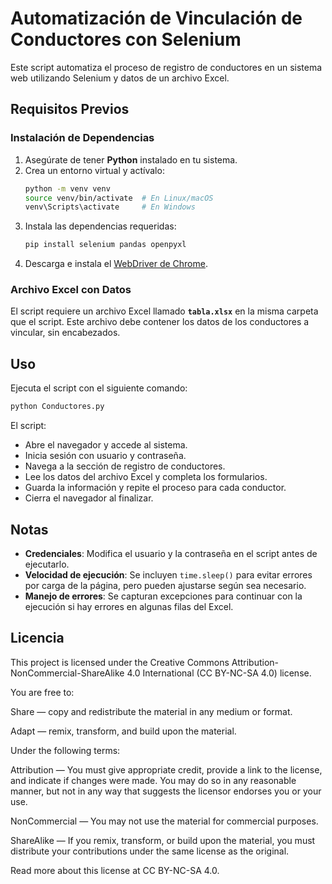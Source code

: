 # Automatización de Vinculación de Conductores con Selenium

Este script automatiza el proceso de registro de conductores en un sistema web utilizando Selenium y datos de un archivo Excel.

## Requisitos Previos

### Instalación de Dependencias

1. Asegúrate de tener **Python** instalado en tu sistema.
2. Crea un entorno virtual y actívalo:
   ```bash
   python -m venv venv
   source venv/bin/activate  # En Linux/macOS
   venv\Scripts\activate     # En Windows
   ```
3. Instala las dependencias requeridas:
   ```bash
   pip install selenium pandas openpyxl
   ```
4. Descarga e instala el [WebDriver de Chrome](https://sites.google.com/chromium.org/driver/).

### Archivo Excel con Datos

El script requiere un archivo Excel llamado **`tabla.xlsx`** en la misma carpeta que el script. Este archivo debe contener los datos de los conductores a vincular, sin encabezados.

## Uso

Ejecuta el script con el siguiente comando:

```bash
python Conductores.py
```

El script:

- Abre el navegador y accede al sistema.
- Inicia sesión con usuario y contraseña.
- Navega a la sección de registro de conductores.
- Lee los datos del archivo Excel y completa los formularios.
- Guarda la información y repite el proceso para cada conductor.
- Cierra el navegador al finalizar.

## Notas

- **Credenciales**: Modifica el usuario y la contraseña en el script antes de ejecutarlo.
- **Velocidad de ejecución**: Se incluyen `time.sleep()` para evitar errores por carga de la página, pero pueden ajustarse según sea necesario.
- **Manejo de errores**: Se capturan excepciones para continuar con la ejecución si hay errores en algunas filas del Excel.



## Licencia

This project is licensed under the Creative Commons Attribution-NonCommercial-ShareAlike 4.0 International (CC BY-NC-SA 4.0) license.

You are free to:

Share — copy and redistribute the material in any medium or format.

Adapt — remix, transform, and build upon the material.

Under the following terms:

Attribution — You must give appropriate credit, provide a link to the license, and indicate if changes were made. You may do so in any reasonable manner, but not in any way that suggests the licensor endorses you or your use.

NonCommercial — You may not use the material for commercial purposes.

ShareAlike — If you remix, transform, or build upon the material, you must distribute your contributions under the same license as the original.

Read more about this license at CC BY-NC-SA 4.0.
